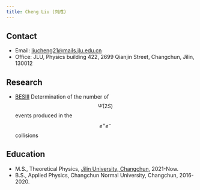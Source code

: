 ```yaml
---
title: Cheng Liu (刘成)
---
```


## Contact
- Email: [liucheng21@mails.jlu.edu.cn](liucheng21@mails.jlu.edu.cn)
- Office: JLU, Physics building 422, 2699 Qianjin Street, Changchun, Jilin, 130012

## Research
- [BESIII](http://bes3.ihep.ac.cn)  Determination of the number of $$\Psi(2S)$$ events produced in the $$e^{+}e^{-}$$ collisions

## Education

- M.S., Theoretical Physics, [Jilin University, Changchun](https://phy.jlu.edu.cn/), 2021-Now.
- B.S., Applied Physics, Changchun Normal University, Changchun, 2016-2020.
